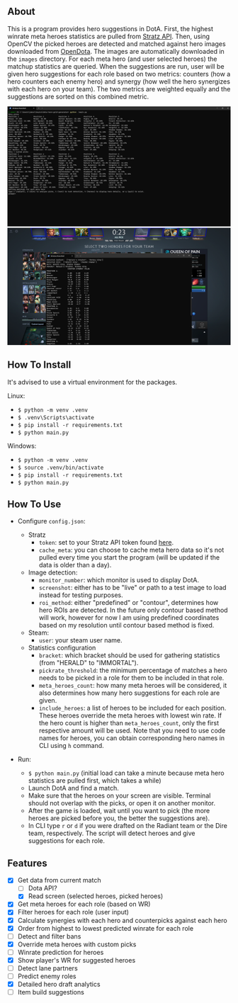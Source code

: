 ## About

This is a program provides hero suggestions in DotA. First, the highest winrate meta heroes statistics are pulled from [Stratz API](https://stratz.com/api). Then, using OpenCV the picked heroes are detected and matched against hero images downloaded from [OpenDota](https://www.opendota.com/). The images are automatically downloaded in the `images` directory. For each meta hero (and user selected heroes) the matchup statistics are queried. When the suggestions are run, user will be given hero suggestions for each role based on two metrics: counters (how a hero counters each enemy hero) and synergy (how well the hero synergizes with each hero on your team). The two metrics are weighted equally and the suggestions are sorted on this combined metric.

![Demo](demo/metapicks.png)
![Demo](demo/detection.png)

## How To Install

It's advised to use a virtual environment for the packages.

Linux:
* `$ python -m venv .venv`
* `$ .venv\Scripts\activate`
* `$ pip install -r requirements.txt`
* `$ python main.py`

Windows:
* `$ python -m venv .venv`
* `$ source .venv/bin/activate`
* `$ pip install -r requirements.txt`
* `$ python main.py`

## How To Use

* Configure `config.json`:
   * Stratz
     * `token`: set to your Stratz API token found [here](https://stratz.com/api).
     * `cache_meta`: you can choose to cache meta hero data so it's not pulled every time you start the program (will be updated if the data is older than a day).
   * Image detection:
     * `monitor_number`: which monitor is used to display DotA.
     * `screenshot`: either has to be "live" or path to a test image to load instead for testing purposes.
     * `roi_method`: either "predefined" or "contour", determines how hero ROIs are detected. In the future only contour based method will work, however for now I am using predefined coordinates based on my resolution until contour based method is fixed.
   * Steam:
     * `user`: your steam user name.
   * Statistics configuration
     * `bracket`: which bracket should be used for gathering statistics (from "HERALD" to "IMMORTAL").
     * `pickrate_threshold`: the minimum percentage of matches a hero needs to be picked in a role for them to be included in that role.
     * `meta_heroes_count`: how many meta heroes will be considered, it also determines how many hero suggestions for each role are given.
     * `include_heroes`: a list of heroes to be included for each position. These heroes override the meta heroes with lowest win rate. If the hero count is higher than `meta_heroes_count`, only the first respective amount will be used. Note that you need to use code names for heroes, you can obtain corresponding hero names in CLI using `h` command.

* Run:
  * `$ python main.py` (initial load can take a minute because meta hero statistics are pulled first, which takes a while)
  * Launch DotA and find a match.
  * Make sure that the heroes on your screen are visible. Terminal should not overlap with the picks, or open it on another monitor.
  * After the game is loaded, wait until you want to pick (the more heroes are picked before you, the better the suggestions are).
  * In CLI type `r` or `d` if you were drafted on the Radiant team or the Dire team, respectively. The script will detect heroes and give suggestions for each role.

## Features

- [x] Get data from current match
  - [ ] Dota API?
  - [x] Read screen (selected heroes, picked heroes)
- [x] Get meta heroes for each role (based on WR)
- [x] Filter heroes for each role (user input)
- [x] Calculate synergies with each hero and counterpicks against each hero
- [x] Order from highest to lowest predicted winrate for each role
- [ ] Detect and filter bans
- [x] Override meta heroes with custom picks
- [ ] Winrate prediction for heroes
- [x] Show player's WR for suggested heroes
- [ ] Detect lane partners
- [ ] Predict enemy roles
- [x] Detailed hero draft analytics
- [ ] Item build suggestions
